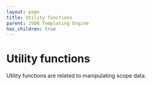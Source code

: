 ```yaml
---
layout: page
title: Utility functions
parent: JSON Templating Engine
has_children: true
---
```


# Utility functions

Utility functions are related to manipulating scope data.
